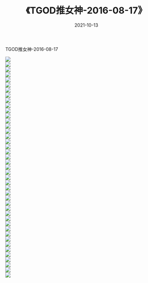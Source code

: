 ﻿---
layout: post
title:  《TGOD推女神-2016-08-17》
date:   2021-10-13
img: http://img.660000.xyz/Sharelink/网络美图/2021/TGOD推女神-2016-08-17/000.jpg
categories: [美女, 清纯, 唯美]
---

TGOD推女神-2016-08-17

  ![](http://img.660000.xyz/Sharelink/网络美图/2021/TGOD推女神-2016-08-17/001.jpg) <br> ![](http://img.660000.xyz/Sharelink/网络美图/2021/TGOD推女神-2016-08-17/002.jpg) <br> ![](http://img.660000.xyz/Sharelink/网络美图/2021/TGOD推女神-2016-08-17/003.jpg) <br> ![](http://img.660000.xyz/Sharelink/网络美图/2021/TGOD推女神-2016-08-17/004.jpg) <br> ![](http://img.660000.xyz/Sharelink/网络美图/2021/TGOD推女神-2016-08-17/005.jpg) <br> ![](http://img.660000.xyz/Sharelink/网络美图/2021/TGOD推女神-2016-08-17/006.jpg) <br> ![](http://img.660000.xyz/Sharelink/网络美图/2021/TGOD推女神-2016-08-17/007.jpg) <br> ![](http://img.660000.xyz/Sharelink/网络美图/2021/TGOD推女神-2016-08-17/008.jpg) <br> ![](http://img.660000.xyz/Sharelink/网络美图/2021/TGOD推女神-2016-08-17/009.jpg) <br> ![](http://img.660000.xyz/Sharelink/网络美图/2021/TGOD推女神-2016-08-17/010.jpg) <br> ![](http://img.660000.xyz/Sharelink/网络美图/2021/TGOD推女神-2016-08-17/011.jpg) <br> ![](http://img.660000.xyz/Sharelink/网络美图/2021/TGOD推女神-2016-08-17/012.jpg) <br> ![](http://img.660000.xyz/Sharelink/网络美图/2021/TGOD推女神-2016-08-17/013.jpg) <br> ![](http://img.660000.xyz/Sharelink/网络美图/2021/TGOD推女神-2016-08-17/014.jpg) <br> ![](http://img.660000.xyz/Sharelink/网络美图/2021/TGOD推女神-2016-08-17/015.jpg) <br> ![](http://img.660000.xyz/Sharelink/网络美图/2021/TGOD推女神-2016-08-17/016.jpg) <br> ![](http://img.660000.xyz/Sharelink/网络美图/2021/TGOD推女神-2016-08-17/017.jpg) <br> ![](http://img.660000.xyz/Sharelink/网络美图/2021/TGOD推女神-2016-08-17/018.jpg) <br> ![](http://img.660000.xyz/Sharelink/网络美图/2021/TGOD推女神-2016-08-17/019.jpg) <br> ![](http://img.660000.xyz/Sharelink/网络美图/2021/TGOD推女神-2016-08-17/020.jpg) <br> ![](http://img.660000.xyz/Sharelink/网络美图/2021/TGOD推女神-2016-08-17/021.jpg) <br> ![](http://img.660000.xyz/Sharelink/网络美图/2021/TGOD推女神-2016-08-17/022.jpg) <br> ![](http://img.660000.xyz/Sharelink/网络美图/2021/TGOD推女神-2016-08-17/023.jpg) <br> ![](http://img.660000.xyz/Sharelink/网络美图/2021/TGOD推女神-2016-08-17/024.jpg) <br> ![](http://img.660000.xyz/Sharelink/网络美图/2021/TGOD推女神-2016-08-17/025.jpg) <br> ![](http://img.660000.xyz/Sharelink/网络美图/2021/TGOD推女神-2016-08-17/026.jpg) <br> ![](http://img.660000.xyz/Sharelink/网络美图/2021/TGOD推女神-2016-08-17/027.jpg) <br> ![](http://img.660000.xyz/Sharelink/网络美图/2021/TGOD推女神-2016-08-17/028.jpg) <br> ![](http://img.660000.xyz/Sharelink/网络美图/2021/TGOD推女神-2016-08-17/029.jpg) <br> ![](http://img.660000.xyz/Sharelink/网络美图/2021/TGOD推女神-2016-08-17/030.jpg) <br> ![](http://img.660000.xyz/Sharelink/网络美图/2021/TGOD推女神-2016-08-17/031.jpg) <br> ![](http://img.660000.xyz/Sharelink/网络美图/2021/TGOD推女神-2016-08-17/032.jpg) <br> ![](http://img.660000.xyz/Sharelink/网络美图/2021/TGOD推女神-2016-08-17/033.jpg) <br> ![](http://img.660000.xyz/Sharelink/网络美图/2021/TGOD推女神-2016-08-17/034.jpg) <br> ![](http://img.660000.xyz/Sharelink/网络美图/2021/TGOD推女神-2016-08-17/035.jpg) <br> ![](http://img.660000.xyz/Sharelink/网络美图/2021/TGOD推女神-2016-08-17/036.jpg) <br> ![](http://img.660000.xyz/Sharelink/网络美图/2021/TGOD推女神-2016-08-17/037.jpg) <br> ![](http://img.660000.xyz/Sharelink/网络美图/2021/TGOD推女神-2016-08-17/038.jpg) <br> ![](http://img.660000.xyz/Sharelink/网络美图/2021/TGOD推女神-2016-08-17/039.jpg) <br> ![](http://img.660000.xyz/Sharelink/网络美图/2021/TGOD推女神-2016-08-17/040.jpg) <br> ![](http://img.660000.xyz/Sharelink/网络美图/2021/TGOD推女神-2016-08-17/041.jpg) <br> ![](http://img.660000.xyz/Sharelink/网络美图/2021/TGOD推女神-2016-08-17/042.jpg) <br> ![](http://img.660000.xyz/Sharelink/网络美图/2021/TGOD推女神-2016-08-17/043.jpg) <br>
